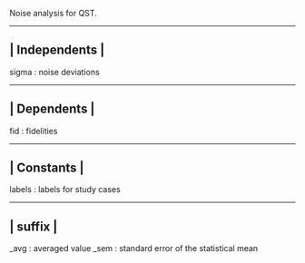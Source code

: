 Noise analysis for QST.

----------------
| Independents |
----------------
sigma       : noise deviations

--------------
| Dependents |
--------------                                
fid         : fidelities


-------------
| Constants | 
-------------  
labels      : labels for study cases

---------- 
| suffix |
----------
_avg      : averaged value
_sem      : standard error of the statistical mean
